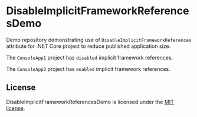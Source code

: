 # DisableImplicitFrameworkReferencesDemo

Demo repository demonstrating use of `DisableImplicitFrameworkReferences` attribute for .NET Core project to reduce published application size.

The `ConsoleApp1` project has `disabled` implicit framework references.

The `ConsoleApp2` project has `enabled` implicit framework references.

## License

DisableImplicitFrameworkReferencesDemo is licensed under the [MIT license](LICENSE.TXT).
